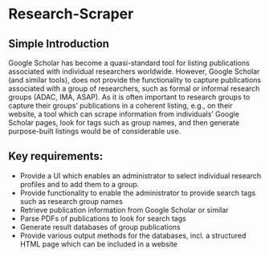 # Research-Scraper

## Simple Introduction

Google Scholar has become a quasi-standard tool for listing publications associated with individual researchers worldwide. However, Google Scholar (and similar tools), does not provide the functionality to capture publications associated with a group of researchers, such as formal or informal research groups (ADAC, IMA, ASAP). As it is often important to research groups to capture their groups’ publications in a coherent listing, e.g., on their website, a tool which can scrape information from individuals’ Google Scholar pages, look for tags such as group names, and then generate purpose-built listings would be of considerable use.
 
## Key requirements:

  + Provide a UI which enables an administrator to select individual research profiles and to add them to a group.
  + Provide functionality to enable the administrator to provide search tags such as research group names
  + Retrieve publication information from Google Scholar or similar
  + Parse PDFs of publications to look for search tags
  + Generate result databases of group publications
  + Provide various output methods for the databases, incl. a structured HTML page which can be included in a website
  
 
